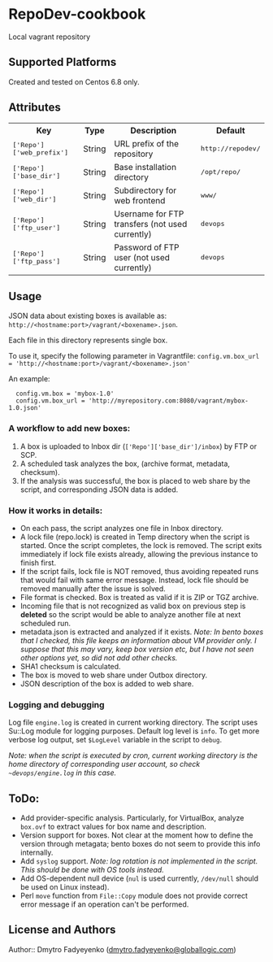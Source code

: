 # RepoDev-cookbook

Local vagrant repository 

## Supported Platforms

Created and tested on Centos 6.8 only.

## Attributes

<table>
  <tr>
    <th>Key</th>
    <th>Type</th>
    <th>Description</th>
    <th>Default</th>
  </tr>
  <tr>
    <td><tt>['Repo']['web_prefix']</tt></td>
    <td>String</td>
    <td>URL prefix of the repository</td>
    <td><tt>http://repodev/</tt></td>
  </tr>
  <tr>
    <td><tt>['Repo']['base_dir']</tt></td>
    <td>String</td>
    <td>Base installation directory</td>
    <td><tt>/opt/repo/</tt></td>
  </tr>
  <tr>
    <td><tt>['Repo']['web_dir']</tt></td>
    <td>String</td>
    <td>Subdirectory for web frontend</td>
    <td><tt>www/</tt></td>
  </tr>
  <tr>
    <td><tt>['Repo']['ftp_user']</tt></td>
    <td>String</td>
    <td>Username for FTP transfers (not used currently)</td>
    <td><tt>devops</tt></td>
  </tr>
  <tr>
    <td><tt>['Repo']['ftp_pass']</tt></td>
    <td>String</td>
    <td>Password of FTP user (not used currently)</td>
    <td><tt>devops</tt></td>
  </tr>
</table>

## Usage

JSON data about existing boxes is available as:
`http://<hostname:port>/vagrant/<boxename>.json`.

Each file in this directory represents single box.

To use it, specify the following parameter in Vagrantfile:
`config.vm.box_url = 'http://<hostname:port>/vagrant/<boxename>.json'`

An example:

``````
  config.vm.box = 'mybox-1.0'
  config.vm.box_url = 'http://myrepository.com:8080/vagrant/mybox-1.0.json'
``````
 

### A workflow to add new boxes:

1. A box is uploaded to Inbox dir (`['Repo']['base_dir']/inbox`) by FTP or SCP. 
2. A scheduled task analyzes the box, (archive format, metadata, checksum).
3. If the analysis was successful, the box is placed to web share by the script, and corresponding JSON data is added.

### How it works in details:

- On each pass, the script analyzes one file in Inbox directory.
- A lock file (repo.lock) is created in Temp directory when the script is started. Once the script completes, the lock is removed. The script exits immediately if lock file exists already, allowing the previous instance to finish first.
- If the script fails, lock file is NOT removed, thus avoiding repeated runs that would fail with same error message. Instead, lock file should be removed manually after the issue is solved.
- File format is checked. Box is treated as valid if it is ZIP or TGZ archive.
- Incoming file that is not recognized as valid box on previous step is **deleted** so the script would be able to analyze another file at next scheduled run.
- metadata.json is extracted and analyzed if it exists. *Note: In bento boxes that I checked, this file keeps an information about VM provider only. I suppose that this may vary, keep box version etc, but I have not seen other options yet, so did not add other checks.*
- SHA1 checksum is calculated.
- The box is moved to web share under Outbox directory.
- JSON description of the box is added to web share.

### Logging and debugging

Log file `engine.log` is created in current working directory.
The script uses Su::Log module for logging purposes. Default log level is `info`. To get more verbose log output, set `$LogLevel` variable in the script to `debug`.

*Note: when the script is executed by cron, current working directory is the home directory of corresponding user account, so check `~devops/engine.log` in this case.* 

## ToDo:

- Add provider-specific analysis. Particularly, for VirtualBox, analyze `box.ovf` to extract values for box name and description.
- Version support for boxes. Not clear at the moment how to define the version through metagata; bento boxes do not seem to provide this info internally. 
- Add `syslog` support. *Note: log rotation is not implemented in the script. This should be done with OS tools instead.*
- Add OS-dependent null device (`nul` is used currently, `/dev/null` should be used on Linux instead).
- Perl `move` function from `File::Copy` module does not provide correct error message if an operation can't be performed.  

## License and Authors

Author:: Dmytro Fadyeyenko (dmytro.fadyeyenko@globallogic.com)
